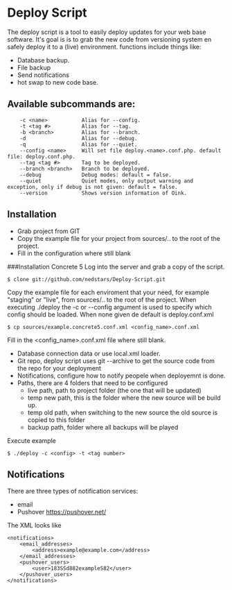 Deploy Script
===================

The deploy script is a tool to easily deploy updates for your web base software.
It's goal is is to grab the new code from versioning system en safely deploy it to a (live) environment.
functions include things like:

- Database backup.
- File backup
- Send notifications
- hot swap to new code base.


Available subcommands are:
----

  		-c <name>			Alias for --config.
  		-t <tag #>			Alias for --tag.
  		-b <branch>			Alias for --branch.
  		-d					Alias for --debug.
  		-q					Alias for --quiet.
  		--config <name>		Will set file deploy.<name>.conf.php. default file: deploy.conf.php.
  		--tag <tag #>		Tag to be deployed.
  		--branch <branch>	Branch to be deployed.
  		--debug				Debug modes: default = false.
  		--quiet				Quiet modes, only output warning and exception, only if debug is not given: default = false.
  		--version			Shows version information of Oink.

Installation
----
- Grab project from GIT
- Copy the example file for your project from sources/.. to the root of the project.
- Fill in the configuration where still blank


###Installation Concrete 5
Log into the server and grab a copy of the script.

	$ clone git://github.com/nedstars/Deploy-Script.git

Copy the example file for each enviroment that your need, for example "staging" or "live", from sources/.. to the root of the project.
When executing ./deploy the -c or --config argument is used to specify which config should be loaded.
When none given de default is deploy.conf.xml

	$ cp sources/example.concrete5.conf.xml <config_name>.conf.xml

Fill in the <config_name>.conf.xml file where still blank.

- Database connection data or use local.xml loader.
- Git repo, deploy script uses git --archive to get the source code from the repo for your deployment
- Notifications, configure how to notify peopele when deployemnt is done.
- Paths, there are 4 folders that need to be configured
	- live path, path to project folder (the one that will be updated)
	- temp new path, this is the folder where the new source will be build up.
	- temp old path, when switching to the new source the old source is copied to this folder
	- backup path, folder where all backups will be played

Execute example

	$ ./deploy -c <config> -t <tag number>

Notifications
----
There are three types of notification services:

- email
- Pushover https://pushover.net/

The XML looks like

	<notifications>
		<email_addresses>
			<address>example@example.com</address>
		</email_addresses>
		<pushover_users>
			<user>183SSd882exampleS82</user>
		</pushover_users>
	</notifications>


